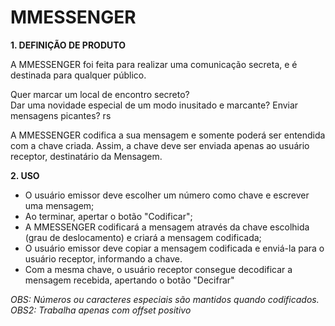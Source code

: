 # MMESSENGER

**1. DEFINIÇÃO DE PRODUTO**

A MMESSENGER foi feita para realizar uma comunicação secreta, e é destinada para qualquer público.

Quer marcar um local de encontro secreto?  
Dar uma novidade especial de um modo inusitado e marcante?
Enviar mensagens picantes? rs

A MMESSENGER codifica a sua mensagem e somente poderá ser entendida com a chave criada.
Assim, a chave deve ser enviada apenas ao usuário receptor, destinatário da Mensagem.

**2. USO**
- O usuário emissor deve escolher um número como chave e escrever uma mensagem;
- Ao terminar, apertar o botão "Codificar";
- A MMESSENGER codificará a mensagem através da chave escolhida (grau de deslocamento) e criará a mensagem codificada;
- O usuário emissor deve copiar a mensagem codificada e enviá-la para o usuário receptor, informando a chave.
- Com a mesma chave, o usuário receptor consegue decodificar a mensagem recebida, apertando o botão "Decifrar"

*OBS: Números ou caracteres especiais são mantidos quando codificados.
OBS2: Trabalha apenas com offset positivo*
